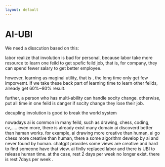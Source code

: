 ```yaml
---
layout: default
---
```

# AI-UBI

We need a disscution based on this:


labor realize that involution is bad for personal,
because labor take more resource to learn one feild to get spefic feild job,
that is, for company, they can spend fewer salary to get better employee.

however, learning as maginal utility, that is , the long time only get few imporvemt.
If we take these back part of learning time to learn other feilds, already get 60%~80% result.

further, a person who has multi-ability can handle socity change.
otherwise, put all time in one feild is danger if socity change they lose their job.

decupling involution is good to break the world system

nowadays ai is common in many feild, such as drawing, chess, coding, cv,.....
even more, there is already exist many domain ai discoverd better than haman works.
for example, ai drawing more creative than human, ai go chess more creative than human, there a some algorithm develop by ai and never found by human.
chatgpt provides some views are creative and hard to find someone have that view.
ai finlly replaced labor and there is UBI to release human time. at the case, rest 2 days per week no longer exist. there is rest 7days per week .
